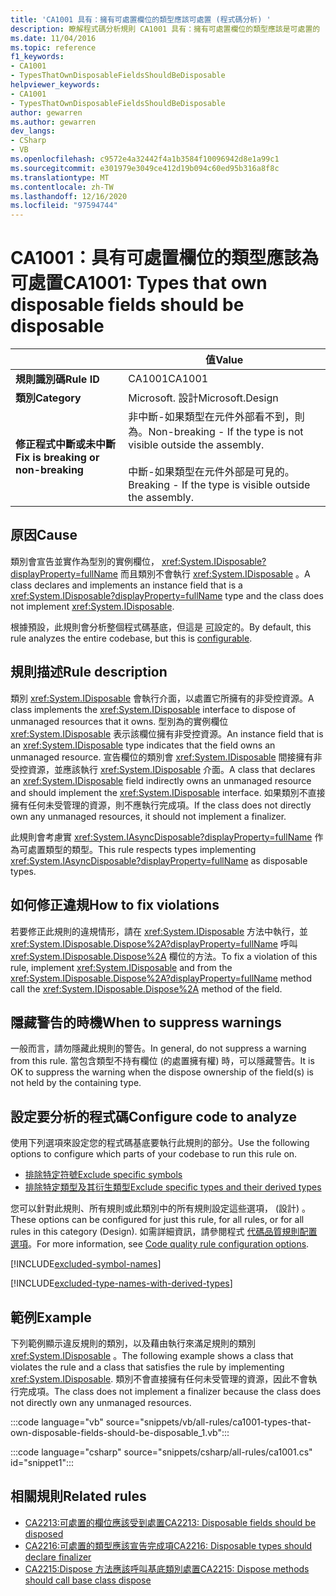 ```yaml
---
title: 'CA1001 具有：擁有可處置欄位的類型應該可處置 (程式碼分析) '
description: 瞭解程式碼分析規則 CA1001 具有：擁有可處置欄位的類型應該是可處置的
ms.date: 11/04/2016
ms.topic: reference
f1_keywords:
- CA1001
- TypesThatOwnDisposableFieldsShouldBeDisposable
helpviewer_keywords:
- CA1001
- TypesThatOwnDisposableFieldsShouldBeDisposable
author: gewarren
ms.author: gewarren
dev_langs:
- CSharp
- VB
ms.openlocfilehash: c9572e4a32442f4a1b3584f10096942d8e1a99c1
ms.sourcegitcommit: e301979e3049ce412d19b094c60ed95b316a8f8c
ms.translationtype: MT
ms.contentlocale: zh-TW
ms.lasthandoff: 12/16/2020
ms.locfileid: "97594744"
---
```

# <a name="ca1001-types-that-own-disposable-fields-should-be-disposable"></a><span data-ttu-id="02196-103">CA1001：具有可處置欄位的類型應該為可處置</span><span class="sxs-lookup"><span data-stu-id="02196-103">CA1001: Types that own disposable fields should be disposable</span></span>

| | <span data-ttu-id="02196-104">值</span><span class="sxs-lookup"><span data-stu-id="02196-104">Value</span></span> |
|-|-|
| <span data-ttu-id="02196-105">**規則識別碼**</span><span class="sxs-lookup"><span data-stu-id="02196-105">**Rule ID**</span></span> |<span data-ttu-id="02196-106">CA1001</span><span class="sxs-lookup"><span data-stu-id="02196-106">CA1001</span></span>|
| <span data-ttu-id="02196-107">**類別**</span><span class="sxs-lookup"><span data-stu-id="02196-107">**Category**</span></span> |<span data-ttu-id="02196-108">Microsoft. 設計</span><span class="sxs-lookup"><span data-stu-id="02196-108">Microsoft.Design</span></span>|
| <span data-ttu-id="02196-109">**修正程式中斷或未中斷**</span><span class="sxs-lookup"><span data-stu-id="02196-109">**Fix is breaking or non-breaking**</span></span> |<span data-ttu-id="02196-110">非中斷-如果類型在元件外部看不到，則為。</span><span class="sxs-lookup"><span data-stu-id="02196-110">Non-breaking - If the type is not visible outside the assembly.</span></span><br/><br/><span data-ttu-id="02196-111">中斷-如果類型在元件外部是可見的。</span><span class="sxs-lookup"><span data-stu-id="02196-111">Breaking - If the type is visible outside the assembly.</span></span>|

## <a name="cause"></a><span data-ttu-id="02196-112">原因</span><span class="sxs-lookup"><span data-stu-id="02196-112">Cause</span></span>

<span data-ttu-id="02196-113">類別會宣告並實作為型別的實例欄位， <xref:System.IDisposable?displayProperty=fullName> 而且類別不會執行 <xref:System.IDisposable> 。</span><span class="sxs-lookup"><span data-stu-id="02196-113">A class declares and implements an instance field that is a <xref:System.IDisposable?displayProperty=fullName> type and the class does not implement <xref:System.IDisposable>.</span></span>

<span data-ttu-id="02196-114">根據預設，此規則會分析整個程式碼基底，但這是 [可](#configure-code-to-analyze)設定的。</span><span class="sxs-lookup"><span data-stu-id="02196-114">By default, this rule analyzes the entire codebase, but this is [configurable](#configure-code-to-analyze).</span></span>

## <a name="rule-description"></a><span data-ttu-id="02196-115">規則描述</span><span class="sxs-lookup"><span data-stu-id="02196-115">Rule description</span></span>

<span data-ttu-id="02196-116">類別 <xref:System.IDisposable> 會執行介面，以處置它所擁有的非受控資源。</span><span class="sxs-lookup"><span data-stu-id="02196-116">A class implements the <xref:System.IDisposable> interface to dispose of unmanaged resources that it owns.</span></span> <span data-ttu-id="02196-117">型別為的實例欄位 <xref:System.IDisposable> 表示該欄位擁有非受控資源。</span><span class="sxs-lookup"><span data-stu-id="02196-117">An instance field that is an <xref:System.IDisposable> type indicates that the field owns an unmanaged resource.</span></span> <span data-ttu-id="02196-118">宣告欄位的類別會 <xref:System.IDisposable> 間接擁有非受控資源，並應該執行 <xref:System.IDisposable> 介面。</span><span class="sxs-lookup"><span data-stu-id="02196-118">A class that declares an <xref:System.IDisposable> field indirectly owns an unmanaged resource and should implement the <xref:System.IDisposable> interface.</span></span> <span data-ttu-id="02196-119">如果類別不直接擁有任何未受管理的資源，則不應執行完成項。</span><span class="sxs-lookup"><span data-stu-id="02196-119">If the class does not directly own any unmanaged resources, it should not implement a finalizer.</span></span>

<span data-ttu-id="02196-120">此規則會考慮實 <xref:System.IAsyncDisposable?displayProperty=fullName> 作為可處置類型的類型。</span><span class="sxs-lookup"><span data-stu-id="02196-120">This rule respects types implementing <xref:System.IAsyncDisposable?displayProperty=fullName> as disposable types.</span></span>

## <a name="how-to-fix-violations"></a><span data-ttu-id="02196-121">如何修正違規</span><span class="sxs-lookup"><span data-stu-id="02196-121">How to fix violations</span></span>

<span data-ttu-id="02196-122">若要修正此規則的違規情形，請在 <xref:System.IDisposable> 方法中執行，並 <xref:System.IDisposable.Dispose%2A?displayProperty=fullName> 呼叫 <xref:System.IDisposable.Dispose%2A> 欄位的方法。</span><span class="sxs-lookup"><span data-stu-id="02196-122">To fix a violation of this rule, implement <xref:System.IDisposable> and from the <xref:System.IDisposable.Dispose%2A?displayProperty=fullName> method call the <xref:System.IDisposable.Dispose%2A> method of the field.</span></span>

## <a name="when-to-suppress-warnings"></a><span data-ttu-id="02196-123">隱藏警告的時機</span><span class="sxs-lookup"><span data-stu-id="02196-123">When to suppress warnings</span></span>

<span data-ttu-id="02196-124">一般而言，請勿隱藏此規則的警告。</span><span class="sxs-lookup"><span data-stu-id="02196-124">In general, do not suppress a warning from this rule.</span></span> <span data-ttu-id="02196-125">當包含類型不持有欄位 (的處置擁有權) 時，可以隱藏警告。</span><span class="sxs-lookup"><span data-stu-id="02196-125">It is OK to suppress the warning when the dispose ownership of the field(s) is not held by the containing type.</span></span>

## <a name="configure-code-to-analyze"></a><span data-ttu-id="02196-126">設定要分析的程式碼</span><span class="sxs-lookup"><span data-stu-id="02196-126">Configure code to analyze</span></span>

<span data-ttu-id="02196-127">使用下列選項來設定您的程式碼基底要執行此規則的部分。</span><span class="sxs-lookup"><span data-stu-id="02196-127">Use the following options to configure which parts of your codebase to run this rule on.</span></span>

- [<span data-ttu-id="02196-128">排除特定符號</span><span class="sxs-lookup"><span data-stu-id="02196-128">Exclude specific symbols</span></span>](#exclude-specific-symbols)
- [<span data-ttu-id="02196-129">排除特定類型及其衍生類型</span><span class="sxs-lookup"><span data-stu-id="02196-129">Exclude specific types and their derived types</span></span>](#exclude-specific-types-and-their-derived-types)

<span data-ttu-id="02196-130">您可以針對此規則、所有規則或此類別中的所有規則設定這些選項， (設計) 。</span><span class="sxs-lookup"><span data-stu-id="02196-130">These options can be configured for just this rule, for all rules, or for all rules in this category (Design).</span></span> <span data-ttu-id="02196-131">如需詳細資訊，請參閱程式 [代碼品質規則配置選項](../code-quality-rule-options.md)。</span><span class="sxs-lookup"><span data-stu-id="02196-131">For more information, see [Code quality rule configuration options](../code-quality-rule-options.md).</span></span>

[!INCLUDE[excluded-symbol-names](~/includes/code-analysis/excluded-symbol-names.md)]

[!INCLUDE[excluded-type-names-with-derived-types](~/includes/code-analysis/excluded-type-names-with-derived-types.md)]

## <a name="example"></a><span data-ttu-id="02196-132">範例</span><span class="sxs-lookup"><span data-stu-id="02196-132">Example</span></span>

<span data-ttu-id="02196-133">下列範例顯示違反規則的類別，以及藉由執行來滿足規則的類別 <xref:System.IDisposable> 。</span><span class="sxs-lookup"><span data-stu-id="02196-133">The following example shows a class that violates the rule and a class that satisfies the rule by implementing <xref:System.IDisposable>.</span></span> <span data-ttu-id="02196-134">類別不會直接擁有任何未受管理的資源，因此不會執行完成項。</span><span class="sxs-lookup"><span data-stu-id="02196-134">The class does not implement a finalizer because the class does not directly own any unmanaged resources.</span></span>

:::code language="vb" source="snippets/vb/all-rules/ca1001-types-that-own-disposable-fields-should-be-disposable_1.vb":::

:::code language="csharp" source="snippets/csharp/all-rules/ca1001.cs" id="snippet1":::

## <a name="related-rules"></a><span data-ttu-id="02196-135">相關規則</span><span class="sxs-lookup"><span data-stu-id="02196-135">Related rules</span></span>

- [<span data-ttu-id="02196-136">CA2213:可處置的欄位應該受到處置</span><span class="sxs-lookup"><span data-stu-id="02196-136">CA2213: Disposable fields should be disposed</span></span>](ca2213.md)
- [<span data-ttu-id="02196-137">CA2216:可處置的類型應該宣告完成項</span><span class="sxs-lookup"><span data-stu-id="02196-137">CA2216: Disposable types should declare finalizer</span></span>](ca2216.md)
- [<span data-ttu-id="02196-138">CA2215:Dispose 方法應該呼叫基底類別處置</span><span class="sxs-lookup"><span data-stu-id="02196-138">CA2215: Dispose methods should call base class dispose</span></span>](ca2215.md)
